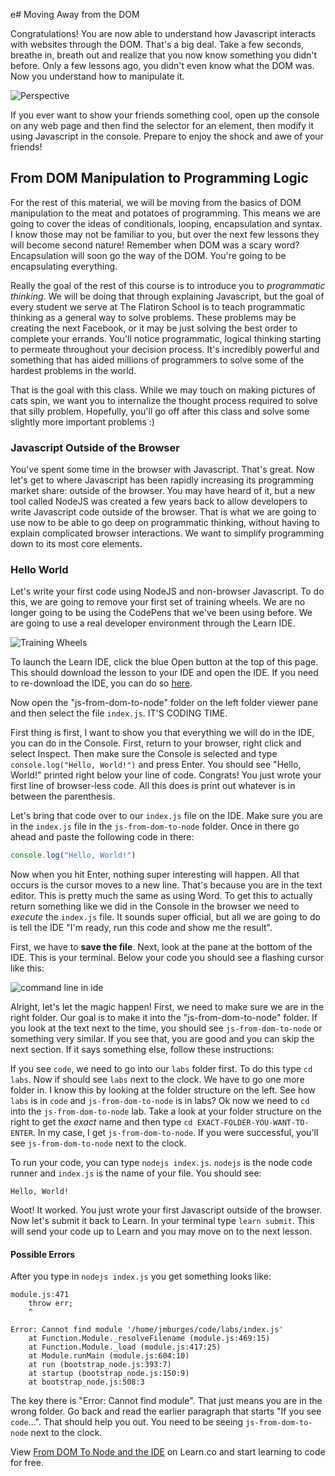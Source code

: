 e# Moving Away from the DOM

Congratulations! You are now able to understand how Javascript interacts with websites through the DOM. That's a big deal. Take a few seconds, breathe in, breath out and realize that you now know something you didn't before. Only a few lessons ago, you didn't even know what the DOM was. Now you understand how to manipulate it.

![Perspective](https://web-dev-readme-photos.s3.amazonaws.com/js/perspective.gif)

If you ever want to show your friends something cool, open up the console on any web page and then find the selector for an element, then modify it using
Javascript in the console. Prepare to enjoy the shock and awe of your friends!

## From DOM Manipulation to Programming Logic

For the rest of this material, we will be moving from the basics of DOM manipulation to the meat and potatoes of programming. This means we are going to cover the ideas of conditionals, looping, encapsulation and syntax. I know those may not be familiar to you, but over the next few lessons they will become second nature! Remember when DOM was a scary word? Encapsulation will soon go the way of the DOM. You're going to be encapsulating everything.

Really the goal of the rest of this course is to introduce you to _programmatic thinking_. We will be doing that through explaining Javascript, but the goal of every student we serve at The Flatiron School is to teach programmatic thinking as a general way to solve problems. These problems may be creating the next Facebook, or it may be just solving the best order to complete your errands. You'll notice programmatic, logical thinking starting to permeate throughout your decision process. It's incredibly powerful and something that has aided millions of programmers to solve some of the hardest problems in the world. 

That is the goal with this class. While we may touch on making pictures of cats spin, we want you to internalize the thought process required to solve that silly problem. Hopefully, you'll go off after this class and solve some slightly more important problems :)

### Javascript Outside of the Browser

You've spent some time in the browser with Javascript. That's great. Now let's get to where Javascript has been rapidly increasing its programming market share: outside of the browser. You may have heard of it, but a new tool called NodeJS was created a few years back to allow developers to write Javascript code outside of the browser. That is what we are going to use now to be able to go deep on programmatic thinking, without having to explain complicated browser interactions. We want to simplify programming down to its most core elements. 

### Hello World

Let's write your first code using NodeJS and non-browser Javascript. To do this, we are going to remove your first set of training wheels. We are no longer going to be using the CodePens that we've been using before. We are going to use a real developer environment through the Learn IDE.

![Training Wheels](https://web-dev-readme-photos.s3.amazonaws.com/js/training_wheels.gif)

To launch the Learn IDE, click the blue Open button at the top of this page. This should download the lesson to your IDE and open the IDE. If you need to re-download the IDE, you can do so [here](http://help.learn.co/the-learn-ide/how-to-download-and-use-learn-ide-3).

Now open the "js-from-dom-to-node" folder on the left folder viewer pane and then select the file `index.js`. IT'S CODING TIME.

First thing is first, I want to show you that everything we will do in the IDE, you can do in the Console. First, return to your browser, right click and select Inspect. Then make sure the Console is selected and type `console.log("Hello, World!")` and press Enter. You should see "Hello, World!" printed right below your line of code. Congrats! You just wrote your first line of browser-less code. All this does is print out whatever is in between the parenthesis.

Let's bring that code over to our `index.js` file on the IDE. Make sure you are in the `index.js` file in the `js-from-dom-to-node` folder. Once in there go ahead and paste the following code in there:

```javascript
console.log("Hello, World!")
```

Now when you hit Enter, nothing super interesting will happen. All that occurs is the cursor moves to a new line. That's because you are in the text editor. This is pretty much the same as using Word. To get this to actually return something like we did in the Console in the browser we need to _execute_ the `index.js` file. It sounds super official, but all we are going to do is tell the IDE "I'm ready, run this code and show me the result".

First, we have to **save the file**. Next, look at the pane at the bottom of the IDE. This is your terminal. Below your code you should see a flashing cursor like this:

![command line in ide](https://web-dev-readme-photos.s3.amazonaws.com/js/ide-command-line.png)

Alright, let's let the magic happen! First, we need to make sure we are in the right folder. Our goal is to make it into the "js-from-dom-to-node" folder. If you look at the text next to the time, you should see `js-from-dom-to-node` or something very similar. If you see that, you are good and you can skip the next section. If it says something else, follow these instructions:

If you see `code`, we need to go into our `labs` folder first. To do this type `cd labs`. Now if should see `labs` next to the clock. We have to go one more folder in. I know this by looking at the folder structure on the left. See how `labs` is in `code` and `js-from-dom-to-node` is in labs? Ok now we need to `cd` into the `js-from-dom-to-node` lab. Take a look at your folder structure on the right to get the _exact_ name and then type `cd EXACT-FOLDER-YOU-WANT-TO-ENTER`. In my case, I get `js-from-dom-to-node`. If you were successful, you'll see `js-from-dom-to-node` next to the clock.

To run your code, you can type `nodejs index.js`. `nodejs` is the node code runner and `index.js` is the name of your file. You should see:

```
Hello, World!
```

Woot! It worked. You just wrote your first Javascript outside of the browser. Now let's submit it back to Learn. In your terminal type `learn submit`. This will send your code up to Learn and you may move on to the next lesson. 

#### Possible Errors

After you type in `nodejs index.js` you get something looks like:

```
module.js:471                                                                                                                 
    throw err;                                                                                                                
    ^                                                                                                                         
                                                                                                                              
Error: Cannot find module '/home/jmburges/code/labs/index.js'                                                                 
    at Function.Module._resolveFilename (module.js:469:15)                                                                    
    at Function.Module._load (module.js:417:25)                                                                               
    at Module.runMain (module.js:604:10)                                                                                      
    at run (bootstrap_node.js:393:7)                                                                                          
    at startup (bootstrap_node.js:150:9)                                                                                      
    at bootstrap_node.js:508:3                                                                                                
```

The key there is "Error: Cannot find module". That just means you are in the wrong folder. Go back and read the earlier paragraph that starts "If you see `code`...". That should help you out. You need to be seeing `js-from-dom-to-node` next to the clock. 


<p class='util--hide'>View <a href='https://learn.co/lessons/js-from-dom-to-node'>From DOM To Node and the IDE</a> on Learn.co and start learning to code for free.</p>
